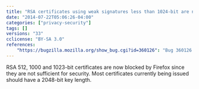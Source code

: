 ```yaml
---
title: "RSA certificates using weak signatures less than 1024-bit are no longer accepted"
date: "2014-07-22T05:06:26-04:00"
categories: ["privacy-security"]
tags: []
versions: "33"
cclicense: "BY-SA 3.0"
references:
    "https://bugzilla.mozilla.org/show_bug.cgi?id=360126": "Bug 360126 – Stop accepting certificates that use RSA 1023 or weaker signatures"
---
```

RSA 512, 1000 and 1023-bit certificates are now blocked by Firefox since they are not sufficient for security. Most certificates currently being issued should have a 2048-bit key length.
